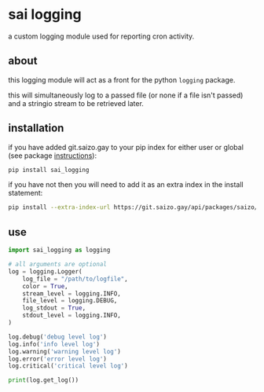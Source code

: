 # sai logging

a custom logging module used for reporting cron activity.

## about

this logging module will act as a front for the python `logging` package.

this will simultaneously log to a passed file (or none if a file isn't passed) and a stringio stream
to be retrieved later.

## installation

if you have added git.saizo.gay to your pip index for either user or global (see package [instructions](https://git.saizo.gay/saizo/-/packages/pypi/sai-logging/)):

```bash
pip install sai_logging
```

if you have not then you will need to add it as an extra index in the install statement:

```bash
pip install --extra-index-url https://git.saizo.gay/api/packages/saizo/pypi/simple/ sai_logging
```

## use

```python
import sai_logging as logging

# all arguments are optional
log = logging.Logger(
    log_file = "/path/to/logfile",
    color = True,
    stream_level = logging.INFO,
    file_level = logging.DEBUG,
    log_stdout = True,
    stdout_level = logging.INFO,
)

log.debug('debug level log')
log.info('info level log')
log.warning('warning level log')
log.error('error level log')
log.critical('critical level log')

print(log.get_log())
```
